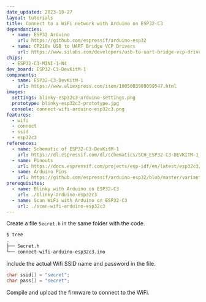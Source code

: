 ```yaml
---
date_updated: 2023-10-27
layout: tutorials
title: Connect to a WiFi network with Arduino on ESP32-C3
dependancies:
  - name: ESP32 Arduino
    url: https://github.com/espressif/arduino-esp32
  - name: CP210x USB to UART Bridge VCP Drivers
    url: https://www.silabs.com/developers/usb-to-uart-bridge-vcp-drivers?tab=downloads
chips:
  - ESP32-C3-MINI-1-N4
dev_board: ESP32-C3-DevKitM-1
components:
  - name: ESP32-C3-DevKitM-1
    url: https://www.aliexpress.com/item/1005003989099547.html
images:
  settings: blinky-esp32c3-arduino-settings.png
  prototype: blinky-esp32c3-prototype.jpg
  console: connect-wifi-arduino-esp32c3.png
features:
  - wifi
  - connect
  - ssid
  - esp32c3
references:
  - name: Schematic of ESP32-C3-DevKitM-1
    url: https://dl.espressif.com/dl/schematics/SCH_ESP32-C3-DEVKITM-1_V1_20200915A.pdf
  - name: Pinouts
    url: https://docs.espressif.com/projects/esp-idf/en/latest/esp32c3/hw-reference/esp32c3/user-guide-devkitm-1.html#pin-layout
  - name: Arduino Pins
    url: https://github.com/espressif/arduino-esp32/blob/master/variants/esp32c3/pins_arduino.h
prerequisites:
  - name: Blinky with Arduino on ESP32-C3
    url: ./blinky-arduino-esp32c3
  - name: Scan WiFi with Arduino on ESP32-C3
    url: ./scan-wifi-arduino-esp32c3
---
```


Create a file `Secret.h` in the same folder with the code.

```sh
$ tree
.
├── Secret.h
└── connect-wifi-arduino-esp32c3.ino
```

Include the actual Wifi SSID name and password in the file.

```h
char ssid[] = "secret";
char pass[] = "secret";
```

Compile and upload the firmware to connect to the WiFi.

